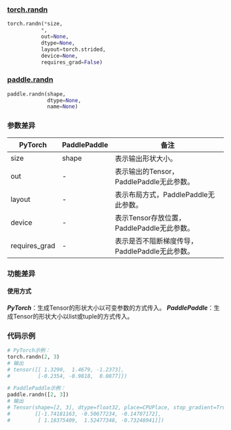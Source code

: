 ### [torch.randn](https://pytorch.org/docs/stable/generated/torch.randn.html?highlight=randn#torch.randn)

```python
torch.randn(*size,
           *,
           out=None,
           dtype=None,
           layout=torch.strided,
           device=None,
           requires_grad=False)
```

### [paddle.randn](https://www.paddlepaddle.org.cn/documentation/docs/zh/api/paddle/randn_cn.html#randn)

```python
paddle.randn(shape,
             dtype=None,
             name=None)
```
### 参数差异
| PyTorch       | PaddlePaddle | 备注                                                   |
| ------------- | ------------ | ------------------------------------------------------ |
| size          | shape        | 表示输出形状大小。                                     |
| out           | -            | 表示输出的Tensor，PaddlePaddle无此参数。               |
| layout        | -            | 表示布局方式，PaddlePaddle无此参数。                   |
| device        | -            | 表示Tensor存放位置，PaddlePaddle无此参数。                   |
| requires_grad | -            | 表示是否不阻断梯度传导，PaddlePaddle无此参数。 |


### 功能差异

#### 使用方式
***PyTorch***：生成Tensor的形状大小以可变参数的方式传入。
***PaddlePaddle***：生成Tensor的形状大小以list或tuple的方式传入。

### 代码示例
``` python
# PyTorch示例：
torch.randn(2, 3)
# 输出
# tensor([[ 1.3290,  1.4679, -1.2373],
#         [-0.2354, -0.9818,  0.0877]])
```

``` python
# PaddlePaddle示例：
paddle.randn([2, 3])
# 输出
# Tensor(shape=[2, 3], dtype=float32, place=CPUPlace, stop_gradient=True,
#        [[-1.74181163, -0.50677234, -0.14707172],
#         [ 1.18375409,  1.52477348, -0.73248941]])
```
